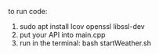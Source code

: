 to run code: 
1) sudo apt install lcov openssl libssl-dev 
2) put your API into main.cpp
3) run in the terminal: bash startWeather.sh